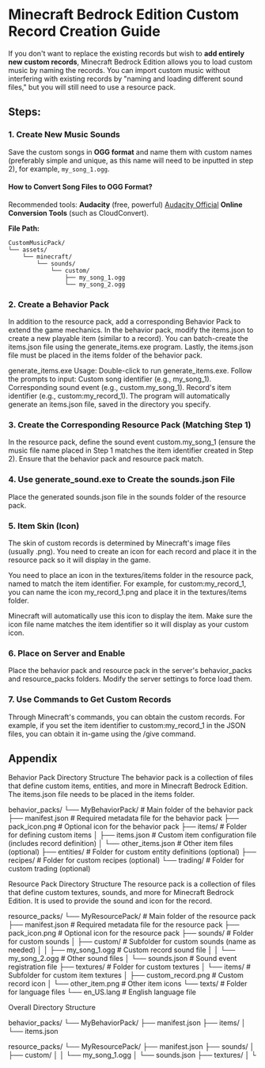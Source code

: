 # Minecraft Bedrock Edition Custom Record Creation Guide

If you don't want to replace the existing records but wish to **add entirely new custom records**, Minecraft Bedrock Edition allows you to load custom music by naming the records. You can import custom music without interfering with existing records by "naming and loading different sound files," but you will still need to use a resource pack.

## Steps:

### 1. Create New Music Sounds
Save the custom songs in **OGG format** and name them with custom names (preferably simple and unique, as this name will need to be inputted in step 2), for example, `my_song_1.ogg`.

#### How to Convert Song Files to OGG Format?
Recommended tools:
 **Audacity** (free, powerful) [Audacity Official](https://www.audacityteam.org/)
 **Online Conversion Tools** (such as CloudConvert).

**File Path:**

```plaintext
CustomMusicPack/
└── assets/
    └── minecraft/
        └── sounds/
            └── custom/
                ├── my_song_1.ogg
                └── my_song_2.ogg
```

### 2. Create a Behavior Pack
In addition to the resource pack, add a corresponding Behavior Pack to extend the game mechanics. In the behavior pack, modify the items.json to create a new playable item (similar to a record). You can batch-create the items.json file using the generate_items.exe program. Lastly, the items.json file must be placed in the items folder of the behavior pack.

generate_items.exe Usage:
Double-click to run generate_items.exe.
Follow the prompts to input:
Custom song identifier (e.g., my_song_1).
Corresponding sound event (e.g., custom.my_song_1).
Record's item identifier (e.g., custom:my_record_1).
The program will automatically generate an items.json file, saved in the directory you specify.

### 3. Create the Corresponding Resource Pack (Matching Step 1)
In the resource pack, define the sound event custom.my_song_1 (ensure the music file name placed in Step 1 matches the item identifier created in Step 2). Ensure that the behavior pack and resource pack match.

### 4. Use generate_sound.exe to Create the sounds.json File
Place the generated sounds.json file in the sounds folder of the resource pack.

### 5. Item Skin (Icon)
The skin of custom records is determined by Minecraft's image files (usually .png). You need to create an icon for each record and place it in the resource pack so it will display in the game.

You need to place an icon in the textures/items folder in the resource pack, named to match the item identifier. For example, for custom:my_record_1, you can name the icon my_record_1.png and place it in the textures/items folder.

Minecraft will automatically use this icon to display the item. Make sure the icon file name matches the item identifier so it will display as your custom icon.

### 6. Place on Server and Enable
Place the behavior pack and resource pack in the server's behavior_packs and resource_packs folders. Modify the server settings to force load them.

### 7. Use Commands to Get Custom Records
Through Minecraft's commands, you can obtain the custom records. For example, if you set the item identifier to custom:my_record_1 in the JSON files, you can obtain it in-game using the /give command.

## Appendix
Behavior Pack Directory Structure
The behavior pack is a collection of files that define custom items, entities, and more in Minecraft Bedrock Edition. The items.json file needs to be placed in the items folder.

behavior_packs/
└── MyBehaviorPack/                # Main folder of the behavior pack
    ├── manifest.json              # Required metadata file for the behavior pack
    ├── pack_icon.png              # Optional icon for the behavior pack
    ├── items/                     # Folder for defining custom items
    │   ├── items.json             # Custom item configuration file (includes record definition)
    │   └── other_items.json       # Other item files (optional)
    ├── entities/                  # Folder for custom entity definitions (optional)
    ├── recipes/                   # Folder for custom recipes (optional)
    └── trading/                   # Folder for custom trading (optional)


Resource Pack Directory Structure
The resource pack is a collection of files that define custom textures, sounds, and more for Minecraft Bedrock Edition. It is used to provide the sound and icon for the record.

resource_packs/
└── MyResourcePack/                # Main folder of the resource pack
    ├── manifest.json              # Required metadata file for the resource pack
    ├── pack_icon.png              # Optional icon for the resource pack
    ├── sounds/                    # Folder for custom sounds
    │   ├── custom/                # Subfolder for custom sounds (name as needed)
    │   │   ├── my_song_1.ogg     # Custom record sound file
    │   │   └── my_song_2.ogg     # Other sound files
    │   └── sounds.json            # Sound event registration file
    ├── textures/                  # Folder for custom textures
    │   └── items/                 # Subfolder for custom item textures
    │       ├── custom_record.png  # Custom record icon
    │       └── other_item.png     # Other item icons
    └── texts/                     # Folder for language files
        └── en_US.lang             # English language file

        
Overall Directory Structure

behavior_packs/
└── MyBehaviorPack/
    ├── manifest.json
    ├── items/
    │   └── items.json

resource_packs/
└── MyResourcePack/
    ├── manifest.json
    ├── sounds/
    │   ├── custom/
    │   │   └── my_song_1.ogg
    │   └── sounds.json
    ├── textures/
    │   └
